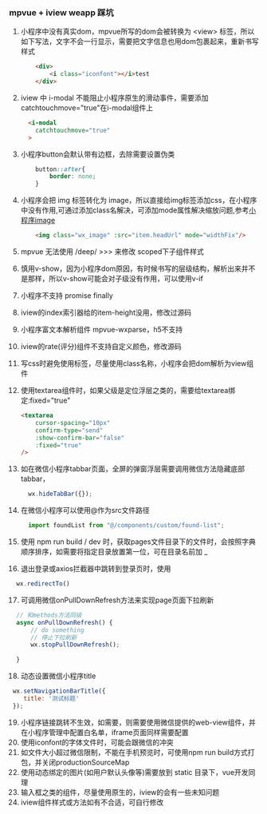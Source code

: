 ### mpvue + iview weapp 踩坑
1. 小程序中没有真实dom，mpvue所写的dom会被转换为 \<view> 标签，所以如下写法，文字不会一行显示，需要把文字信息也用dom包裹起来，重新书写样式

    ```html
        <div>
            <i class="iconfont"></i>test
        </div>
    ```
    
2. iview 中 i-modal 不能阻止小程序原生的滑动事件，需要添加catchtouchmove="true"在i-modal组件上

    ```html
      <i-modal
        catchtouchmove="true"
      >
    ```
3. 小程序button会默认带有边框，去除需要设置伪类

    ```css
        button::after{
            border: none;
        }
    ```
    
4. 小程序会把 img 标签转化为 image，所以直接给img标签添加css，在小程序中没有作用,可通过添加class名解决，可添加mode属性解决缩放问题,参考[小程序image](https://developers.weixin.qq.com/miniprogram/dev/component/image.html)

    ```html
        <img class="wx_image" :src="item.headUrl" mode="widthFix"/>
    ```
    
5. mpvue 无法使用 /deep/ >>> 来修改 scoped下子组件样式
6. 慎用v-show，因为小程序dom原因，有时候书写的层级结构，解析出来并不是那样，所以v-show可能会对子级没有作用，可以使用v-if
7. 小程序不支持 promise finally
8. iview的index索引器给的item-height没用，修改过源码
9. 小程序富文本解析组件 mpvue-wxparse，h5不支持
10. iview的rate(评分)组件不支持自定义颜色，修改源码
11. 写css时避免使用标签，尽量使用class名称，小程序会把dom解析为view组件
12. 使用textarea组件时，如果父级是定位浮层之类的，需要给textarea绑定:fixed="true"

    ```html
    <textarea
        cursor-spacing="10px"
        confirm-type="send"
        :show-confirm-bar="false"
        :fixed="true"
    />
    ```
    
13. 如在微信小程序tabbar页面，全屏的弹窗浮层需要调用微信方法隐藏底部tabbar，

    ```js
      wx.hideTabBar({});
    ```
    
14. 在微信小程序可以使用@作为src文件路径

    ```js
      import foundList from "@/components/custom/found-list";
    ```
    
15. 使用 npm run build / dev 时，获取pages文件目录下的文件时，会按照字典顺序排序，如需要将指定目录放置第一位，可在目录名前加 _
16. 退出登录或axios拦截器中跳转到登录页时，使用

  ```js
    wx.redirectTo()
  ```
17. 可调用微信onPullDownRefresh方法来实现page页面下拉刷新

  ```js
    // 和methods方法同级
    async onPullDownRefresh() {
        // do something
        // 停止下拉刷新
        wx.stopPullDownRefresh();
      
    }
  ```

18. 动态设置微信小程序title

  ```js
   wx.setNavigationBarTitle({
      title: '测试标题'
   });
  ```
  
19. 小程序链接跳转不生效，如需要，则需要使用微信提供的web-view组件，并在小程序管理中配置白名单，iframe页面同样需要配置
20. 使用iconfont的字体文件时，可能会跟微信的冲突
21. 如文件大小超过微信限制，不能在手机预览时，可使用npm run build方式打包，并关闭productionSourceMap
22. 使用动态绑定的图片(如用户默认头像等)需要放到 static 目录下，vue开发同理
23. 输入框之类的组件，尽量使用原生的，iview的会有一些未知问题
24. iview组件样式或方法如有不合适，可自行修改